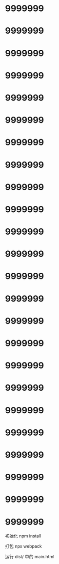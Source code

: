 # 9999999
# 9999999

# 9999999

# 9999999

# 9999999

# 9999999

# 9999999

# 9999999

# 9999999
# 9999999

# 9999999

# 9999999

# 9999999

# 9999999
# 9999999

# 9999999

# 9999999

# 9999999

# 9999999

# 9999999

# 9999999

# 9999999

# 9999999
# 9999999
初始化   npm install

打包     npx webpack

运行     dist/ 中的 main.html

